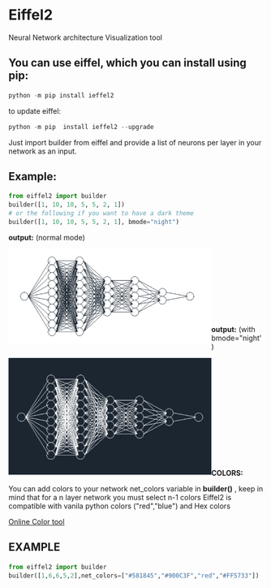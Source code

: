 # Eiffel2
Neural Network architecture  Visualization tool




## You can use eiffel, which you can install using pip:
```python
python -m pip install ieffel2
 ```
 to update eiffel:
 ```python
python -m pip  install ieffel2 --upgrade
 ```

Just import builder from eiffel and provide a list of neurons per layer in your network as an input.

## Example:
```python
from eiffel2 import builder
builder([1, 10, 10, 5, 5, 2, 1])
# or the following if you want to have a dark theme
builder([1, 10, 10, 5, 5, 2, 1], bmode="night")
```
**output:** (normal mode)

<a href="url"><img src="https://github.com/Ale9806/Eiffel2/blob/master/eiffel2.PNG" align="left"  width="400"  > </a>

<br />&nbsp;<br />
<br />&nbsp;<br />
<br />&nbsp;<br />
<br />&nbsp;<br />



**output:** (with bmode="night')

<a href="url"><img src="https://github.com/Ale9806/Eiffel2/blob/master/eiffel.PNG" align="left"  width="400"  > </a>

<br />&nbsp;<br />
<br />&nbsp;<br />
<br />&nbsp;<br />
<br />&nbsp;<br />
<br />&nbsp;<br />
<br />&nbsp;<br />


**COLORS:**

You can add colors to your network net_colors variable in **builder()** , keep in mind that for a n layer network you 
must select n-1 colors
Eiffel2 is compatible with vanila python colors ("red","blue") and Hex colors 

[Online Color tool](https://www.w3schools.com/colors/colors_picker.asp)

## EXAMPLE
```python
from eiffel2 import builder
builder([1,6,6,5,2],net_colors=["#581845","#900C3F","red","#FF5733"])
```
